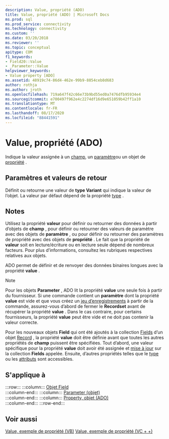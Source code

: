 ```yaml
---
description: Value, propriété (ADO)
title: Value, propriété (ADO) | Microsoft Docs
ms.prod: sql
ms.prod_service: connectivity
ms.technology: connectivity
ms.custom: ''
ms.date: 03/20/2018
ms.reviewer: ''
ms.topic: conceptual
apitype: COM
f1_keywords:
- Field20::Value
- _Parameter::Value
helpviewer_keywords:
- Value property [ADO]
ms.assetid: 48919c74-86d4-462e-99b9-8854ceb8d683
author: rothja
ms.author: jroth
ms.openlocfilehash: 719a647f42c66e73b9bd55ed0a7476dfb95934e4
ms.sourcegitcommit: e700497f962e4c2274df16d9e651059b42ff1a10
ms.translationtype: MT
ms.contentlocale: fr-FR
ms.lasthandoff: 08/17/2020
ms.locfileid: "88441591"
---
```

# <a name="value-property-ado"></a>Value, propriété (ADO)

Indique la valeur assignée à un [champ](../../../ado/reference/ado-api/field-object.md), un [paramètre](../../../ado/reference/ado-api/parameter-object.md)ou un objet de [propriété](../../../ado/reference/ado-api/property-object-ado.md) .
  
## <a name="settings-and-return-values"></a>Paramètres et valeurs de retour

Définit ou retourne une valeur de **type Variant** qui indique la valeur de l’objet. La valeur par défaut dépend de la propriété [type](../../../ado/reference/ado-api/type-property-ado.md) .
  
## <a name="remarks"></a>Notes

Utilisez la propriété **valeur** pour définir ou retourner des données à partir d’objets de **champ** , pour définir ou retourner des valeurs de paramètre avec des objets de **paramètre** , ou pour définir ou retourner des paramètres de propriété avec des objets de **propriété** . Le fait que la propriété de **valeur** soit en lecture/écriture ou en lecture seule dépend de nombreux facteurs. Pour plus d’informations, consultez les rubriques respectives relatives aux objets.

ADO permet de définir et de renvoyer des données binaires longues avec la propriété **value** .
  
> [!NOTE]
> Pour les objets **Parameter** , ADO lit la propriété **value** une seule fois à partir du fournisseur. Si une commande contient un **paramètre** dont la propriété **value** est vide et que vous créez un [jeu d’enregistrements](../../../ado/reference/ado-api/recordset-object-ado.md) à partir de la commande, assurez-vous d’abord de fermer le **Recordset** avant de récupérer la propriété **value** . Dans le cas contraire, pour certains fournisseurs, la propriété **value** peut être vide et ne doit pas contenir la valeur correcte.
> 
> Pour les nouveaux objets **Field** qui ont été ajoutés à la collection [Fields](../../../ado/reference/ado-api/fields-collection-ado.md) d’un objet [Record](../../../ado/reference/ado-api/record-object-ado.md) , la propriété **value** doit être définie avant que toutes les autres propriétés de **champ** puissent être spécifiées. Tout d’abord, une valeur spécifique pour la propriété **value** doit avoir été assignée et [mise à jour](../../../ado/reference/ado-api/update-method.md) sur la collection **Fields** appelée. Ensuite, d’autres propriétés telles que le [type](../../../ado/reference/ado-api/type-property-ado.md) ou les [attributs](../../../ado/reference/ado-api/attributes-property-ado.md) sont accessibles.
  
## <a name="applies-to"></a>S'applique à

:::row:::
    :::column:::
        [Objet Field](../../../ado/reference/ado-api/field-object.md)  
    :::column-end:::
    :::column:::
        [Parameter (objet)](../../../ado/reference/ado-api/parameter-object.md)  
    :::column-end:::
    :::column:::
        [Property, objet (ADO)](../../../ado/reference/ado-api/property-object-ado.md)  
    :::column-end:::
:::row-end:::

## <a name="see-also"></a>Voir aussi

[Value, exemple de propriété (VB)](../../../ado/reference/ado-api/value-property-example-vb.md) 
 [Value, exemple de propriété (VC + +)](../../../ado/reference/ado-api/value-property-example-vc.md) 
